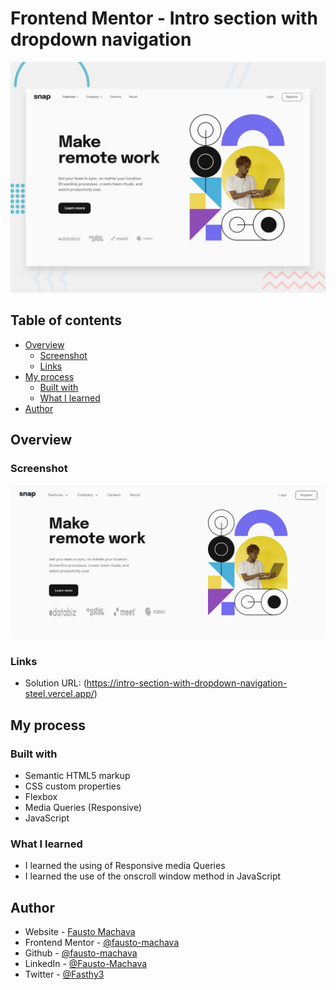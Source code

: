 # Frontend Mentor - Intro section with dropdown navigation

![Design preview for the Intro section with dropdown navigation coding challenge](./design/desktop-preview.jpg)

## Table of contents

- [Overview](#overview)
  - [Screenshot](#screenshot)
  - [Links](#links)
- [My process](#my-process)
  - [Built with](#built-with)
  - [What I learned](#what-i-learned)
- [Author](#author)

## Overview

### Screenshot

![](./screenshot.png)


### Links

- Solution URL: (https://intro-section-with-dropdown-navigation-steel.vercel.app/)

## My process

### Built with

- Semantic HTML5 markup
- CSS custom properties
- Flexbox
- Media Queries (Responsive)
- JavaScript

### What I learned

- I learned the using of Responsive media Queries
- I learned the use of the onscroll window method in JavaScript


## Author

- Website - [Fausto Machava](https://faustomachava.vercel.app/)
- Frontend Mentor - [@fausto-machava](https://www.frontendmentor.io/profile/fausto-machava)
- Github - [@fausto-machava](https://www.github.com/fausto-machava)
- LinkedIn - [@Fausto-Machava](https://www.linkedin.com/in/fausto-machava)
- Twitter - [@Fasthy3](https://www.twitter.com/fasthy3)
